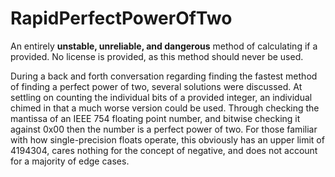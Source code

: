 # RapidPerfectPowerOfTwo
An entirely **unstable, unreliable, and dangerous** method of calculating if a provided. No license is provided, as this method should never be used.

During a back and forth conversation regarding finding the fastest method of finding a perfect power of two, several solutions were discussed. At settling on counting the individual bits of a provided integer, an individual chimed in that a much worse version could be used. Through checking the mantissa of an IEEE 754 floating point number, and bitwise checking it against 0x00 then the number is a perfect power of two. For those familiar with how single-precision floats operate, this obviously has an upper limit of 4194304, cares nothing for the concept of negative, and does not account for a majority of edge cases.
